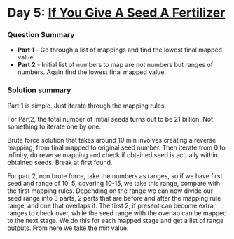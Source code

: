 # Day 5: [If You Give A Seed A Fertilizer](https://adventofcode.com/2023/day/5)

### Question Summary
- **Part 1** - Go through a list of mappings and find the lowest final mapped value. 
- **Part 2** - Initial list of numbers to map are not numbers but ranges of numbers. Again find the lowest final mapped value. 

### Solution summary 

Part 1 is simple. Just iterate through the mapping rules. 

For Part2, the total number of initial seeds turns out to be 21 billion. Not something to iterate one by one. 

Brute force solution that takes around 10 min involves creating a reverse mapping, from final mapped to original seed number. Then iterate from 0 to infinity, do reverse mapping and check if obtained seed is actually within obtained seeds. Break at first found. 


For part 2, non brute force, take the numbers as ranges, so if we have first seed and range of 10, 5, covering 10-15, 
we take this range, compare with the first mapping rules. Depending on the range we can now divide our seed range into 3 parts, 2 parts that are before and after the mapping rule range, and one that overlaps it. The first 2, if present can become extra ranges to check over, while the seed range with the overlap can be mapped to the next stage. We do this for each mapped stage and get a list of range outputs. From here we take the min value. 

